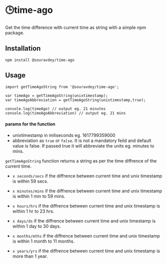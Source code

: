 # 🕒time-ago

Get the time difference with current time as string with a simple npm package.

## Installation

```
npm install @souravdey/time-ago
```

## Usage

```
import getTimeAgoString from '@souravdey/time-ago';

var timeAgo = getTimeAgoString(unixtimestamp);
var timeAgoAbbreviation = getTimeAgoString(unixtimestamp,true);

console.log(timeAgo) // output eg. 21 minutes
console.log(timeAgoAbbreviation) // output eg. 21 mins
```

#### params for the function

- unixtimestamp in miliseconds eg. 1617799359000
- abbreviation as `true` or `false`. It is not a mandatory feild and default value is false. If passed true it will abbreviate the units eg. minutes to mins.

`getTimeAgoString` function returns a string as per the time diffrence of the current time.

- `x seconds/secs` if the diffrence between current time and unix timestamp is within 59 secs.

- `x minutes/mins` if the diffrence between current time and unix timestamp is within 1 min to 59 mins.

- `x hours/hrs` if the diffrence between current time and unix timestamp is within 1 hr to 23 hrs.

- `x days/ds` if the diffrence between current time and unix timestamp is within 1 day to 30 days.

- `x months/mths` if the diffrence between current time and unix timestamp is within 1 month to 11 months.

- `x years/yrs` if the diffrence between current time and unix timestamp is more than 1 year.
